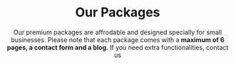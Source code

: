 ---
title: "Our Packages"
subtitle: "Our premium packages are affrodable and designed specially for small businesses. Please note that each package comes with a **maximum of 6 pages, a contact form and a blog**. If you need extra functionalities, contact us"
image: "images/Pricing.svg"
# meta description
description: "Our pricing plans"
draft: false

basic:
  name : "Design Only"
  price: "$899"
  info : "Have your dream website designed"
  services:
  - "Complete custom design"
  - "Logo and graphics included"
  - "2 Revisions"
  button:
    enable : true
    label : "Get started for free"
    link : "booking"
    
professional:
  name : "Design and Development"
  price: "$2299"
  info : "Lets us handle everything"
  services:
  - "Complete custom design"
  - "Logo and graphics included"
  - "Web development & deployment"
  - "Free cloud hosting & SSL"
  - "2 revisions"
  button:
    enable : true
    label : "Get started for free"
    link : "booking"
    
business:
  name : "Development Only"
  price: "$1499"
  info : "Let us bring your design to life"
  services:
  - "Web development and deployment"
  - "Free cloud hosting and SSL"
  - "2 Revisions"
  button:
    enable : true
    label : "Get started for free"
    link : "booking"

call_to_action:
  enable : true
  title : "Have a <span>Custom</span> Request?"
  content : "Get in touch with us if the above packages do not fit your needs. We'll come up with a custom solution for you"
  button:
    enable : true
    label : "Contact"
    link : "#contact"

---